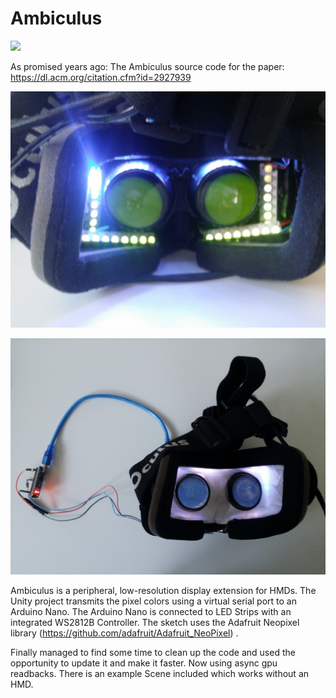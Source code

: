 # Ambiculus
[![](http://img.youtube.com/vi/J9gTBSbhzok/0.jpg)](http://www.youtube.com/watch?v=J9gTBSbhzok "Ambiculus")


As promised years ago: The Ambiculus source code for the paper: https://dl.acm.org/citation.cfm?id=2927939

![](Doc/ambiculusWODiff.jpg)

![](Doc/ambiculusWDiff.jpg)

Ambiculus is a peripheral, low-resolution display extension for HMDs.
The Unity project transmits the pixel colors using a virtual serial port to an Arduino Nano.
The Arduino Nano is connected to LED Strips with an integrated WS2812B Controller. The sketch uses the Adafruit Neopixel library (https://github.com/adafruit/Adafruit_NeoPixel) .

Finally managed to find some time to clean up the code and used the opportunity to update it and make it faster. Now using async gpu readbacks.
There is an example Scene included which works without an HMD.
